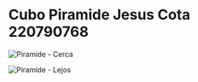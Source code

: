 # Cubo Piramide Jesus Cota 220790768
![Piramide - Cerca](https://github.com/JesusACotaL/Cubo-Piramide-Jesus-Cota-220790768/assets/97976469/a55fce4e-8eb5-48ed-9c04-2ce0f86277dc)


![Piramide - Lejos](https://github.com/JesusACotaL/Cubo-Piramide-Jesus-Cota-220790768/assets/97976469/5e6fa3c2-9771-4bb0-a786-2bf52ce5734f)
